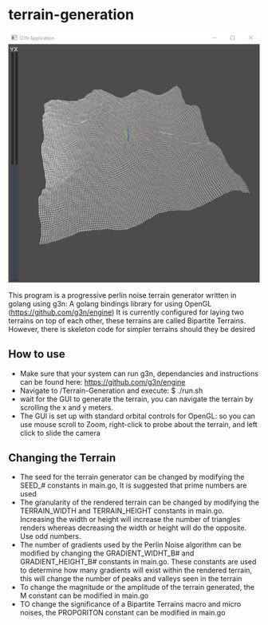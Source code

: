 # terrain-generation

![alt text](https://github.com/John-Zoscak-02/terrain-generation/blob/main/image/terrain-generation.png?raw=true)

This program is a progressive perlin noise terrain generator written in golang using g3n: A golang bindings library for using OpenGL (https://github.com/g3n/engine)
It is currently configured for laying two terrains on top of each other, these terrains are called Bipartite Terrains. However, there is skeleton code for simpler terrains should they be desired

## How to use 

 - Make sure that your system can run g3n, dependancies and instructions can be found here: https://github.com/g3n/engine
 - Navigate to /Terrain-Generation and execute:
 $ ./run.sh
 - wait for the GUI to generate the terrain, you can navigate the terrain by scrolling the x and y meters. 
 - The GUI is set up with standard orbital controls for OpenGL: so you can use mouse scroll to Zoom, right-click to probe about the terrain, and left click to slide the camera

## Changing the Terrain

 - The seed for the terrain generator can be changed by modifying the SEED_# constants in main.go, It is suggested that prime numbers are used
 - The granularity of the rendered terrain can be changed by modifying the TERRAIN_WIDTH and TERRAIN_HEIGHT constants in main.go. Increasing the width or height will increase the number of triangles renders whereas decreasing the width or height will do the opposite. Use odd numbers.
 - The number of gradients used by the Perlin Noise algorithm can be modified by changing the GRADIENT_WIDHT_B# and GRADIENT_HEIGHT_B# constants in main.go. These constants are used to determine how many gradients will exist within the rendered terrain, this will change the number of peaks and valleys seen in the terrain
 - To change the magnitude or the amplitude of the terrain generated, the M constant can be modified in main.go
 - TO change the significance of a Bipartite Terrains macro and micro noises, the PROPORITON constant can be modified in main.go
